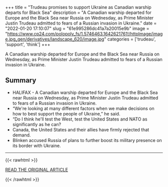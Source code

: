 +++
title = "Trudeau promises to support Ukraine as Canadian warship departs for Black Sea"
description = "A Canadian warship departed for Europe and the Black Sea near Russia on Wednesday, as Prime Minister Justin Trudeau admitted to fears of a Russian invasion in Ukraine."
date = "2022-01-20 17:10:07"
slug = "61e995286dc41a7a20015e9b"
image = "https://www.cp24.com/polopoly_fs/1.5746463.1642621761!/httpImage/image.jpg_gen/derivatives/landscape_620/image.jpg"
categories = ['trudeau', 'support', 'think']
+++

A Canadian warship departed for Europe and the Black Sea near Russia on Wednesday, as Prime Minister Justin Trudeau admitted to fears of a Russian invasion in Ukraine.

## Summary

- HALIFAX - A Canadian warship departed for Europe and the Black Sea near Russia on Wednesday, as Prime Minister Justin Trudeau admitted to fears of a Russian invasion in Ukraine.
- “We're looking at many different factors when we make decisions on how to best support the people of Ukraine,” he said.
- “Do I think he'll test the West, test the United States and NATO as significantly as he can?
- Canada, the United States and their allies have firmly rejected that demand.
- Blinken accused Russia of plans to further boost its military presence on its border with Ukraine.

---

{{< rawhtml >}}
  <p class="article-category">
    <a target="_blank" href="https://www.cp24.com/mobile/news/trudeau-promises-to-support-ukraine-as-canadian-warship-departs-for-black-sea-1.5746458">READ THE ORIGINAL ARTICLE</a>
  </p>
{{< /rawhtml >}}
